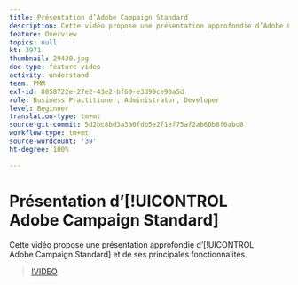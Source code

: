 ```yaml
---
title: Présentation d’Adobe Campaign Standard
description: Cette vidéo propose une présentation approfondie d’Adobe Campaign Standard.
feature: Overview
topics: null
kt: 3971
thumbnail: 29430.jpg
doc-type: feature video
activity: understand
team: PMM
exl-id: 8058722e-27e2-43e2-bf60-e3d99ce90a5d
role: Business Practitioner, Administrator, Developer
level: Beginner
translation-type: tm+mt
source-git-commit: 5d2bc8bd3a3a0fdb5e2f1ef75af2ab60b8f6abc8
workflow-type: tm+mt
source-wordcount: '39'
ht-degree: 100%

---
```


# Présentation d’[!UICONTROL Adobe Campaign Standard]

Cette vidéo propose une présentation approfondie d’[!UICONTROL Adobe Campaign Standard] et de ses principales fonctionnalités.

>[!VIDEO](https://video.tv.adobe.com/v/29430?quality=12)
